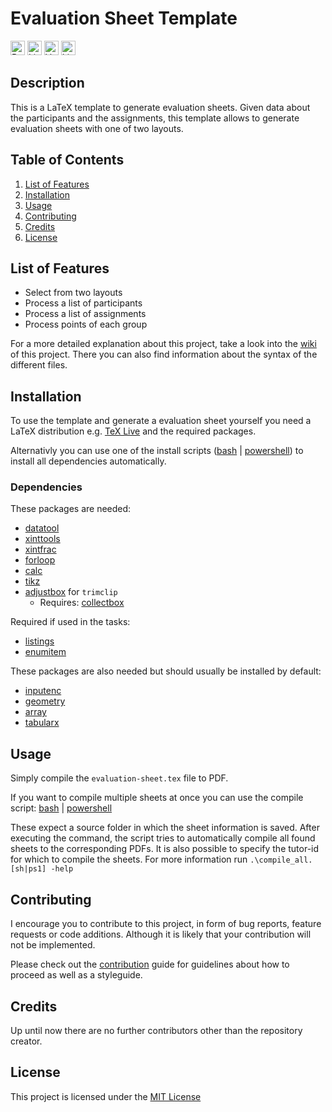 # Evaluation Sheet Template

[<img alt="Build status" src="https://img.shields.io/github/workflow/status/rwarnking/evaluation-sheet-template/Compile%20Evaluation%20Sheet?label=Build&logo=github&style=for-the-badge" height="23">](https://github.com/rwarnking/evaluation-sheet-template/actions/workflows/compile.yml)
[<img alt="Linting status of master" src="https://img.shields.io/github/workflow/status/rwarnking/evaluation-sheet-template/Lint%20Code%20Base?label=Linter&style=for-the-badge" height="23">](https://github.com/marketplace/actions/super-linter)
[<img alt="Version" src="https://img.shields.io/github/v/release/rwarnking/evaluation-sheet-template?style=for-the-badge" height="23">](https://github.com/rwarnking/evaluation-sheet-template/releases/latest)
[<img alt="Licence" src="https://img.shields.io/github/license/rwarnking/evaluation-sheet-template?style=for-the-badge" height="23">](https://github.com/rwarnking/evaluation-sheet-template/blob/main/LICENSE)

## Description
This is a LaTeX template to generate evaluation sheets.
Given data about the participants and the assignments, this template allows to
generate evaluation sheets with one of two layouts.

## Table of Contents
1. [List of Features](#list-of-features)
1. [Installation](#installation)
2. [Usage](#usage)
3. [Contributing](#contributing)
4. [Credits](#credits)
4. [License](#license)

## List of Features

- Select from two layouts
- Process a list of participants
- Process a list of assignments
- Process points of each group

For a more detailed explanation about this project, take a look into the
[wiki](https://github.com/rwarnking/evaluation-sheet-template/wiki) of this project.
There you can also find information about the syntax of the different files.

## Installation

To use the template and generate a evaluation sheet yourself you need a LaTeX distribution
e.g. [TeX Live](https://www.tug.org/texlive/) and the required packages.


Alternativly you can use one of the install scripts
([bash](https://github.com/rwarnking/evaluation-sheet-template/blob/main/install.sh) |
[powershell](https://github.com/rwarnking/evaluation-sheet-template/blob/main/install.ps1))
to install all dependencies automatically.

### Dependencies

These packages are needed:
- [datatool](https://www.ctan.org/pkg/datatool)
- [xinttools](https://www.ctan.org/pkg/xint)
- [xintfrac](https://www.ctan.org/pkg/xint)
- [forloop](https://www.ctan.org/pkg/forloop)
- [calc](https://www.ctan.org/pkg/calc)
- [tikz](https://www.ctan.org/pkg/pgf)
- [adjustbox](https://www.ctan.org/pkg/adjustbox) for `trimclip`
    - Requires: [collectbox](https://www.ctan.org/pkg/collectbox)

Required if used in the tasks:
- [listings](https://www.ctan.org/pkg/listings)
- [enumitem](https://www.ctan.org/pkg/enumitem)

These packages are also needed but should usually be installed by default:
- [inputenc](https://ctan.org/pkg/insdljs)
- [geometry](https://www.ctan.org/pkg/geometry)
- [array](https://www.ctan.org/pkg/array)
- [tabularx](https://www.ctan.org/pkg/tabularx)

## Usage

Simply compile the `evaluation-sheet.tex` file to PDF.

If you want to compile multiple sheets at once you can use the compile script:
[bash](https://github.com/rwarnking/evaluation-sheet-template/blob/main/compile_all.sh) |
[powershell](https://github.com/rwarnking/evaluation-sheet-template/blob/main/compile_all.ps1)

These expect a source folder in which the sheet information is saved.
After executing the command, the script tries to automatically compile all found sheets to
the corresponding PDFs. It is also possible to specify the tutor-id for which to compile
the sheets. For more information run `.\compile_all.[sh|ps1] -help`

## Contributing

I encourage you to contribute to this project, in form of bug reports, feature requests
or code additions. Although it is likely that your contribution will not be implemented.

Please check out the [contribution](docs/CONTRIBUTING.md) guide for guidelines about how to proceed
as well as a styleguide.

## Credits
Up until now there are no further contributors other than the repository creator.

## License
This project is licensed under the [MIT License](LICENSE)

